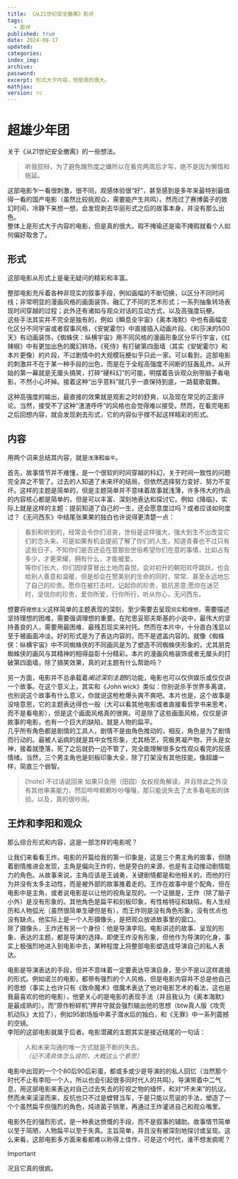 ```yaml
---
title: 《从21世纪安全撤离》影评
tags:
  - 影评
published: true
date: 2024-08-17
updated:
categories:
index_img:
archive:
password:
excerpt: 形式大于内容，但是真的很大。
mathjax:
version: rc
---
```


# 超雄少年团

关于《从21世纪安全撤离》的一些想法。

> 听我狡辩，为了避免蹭热度之嫌所以在看完两周后才写，绝不是因为懒惰和拖延。

这部电影乍一看很刺激，很不同，观感体验很“好”，甚至感到是多年来最特别最值得一看的国产电影（虽然比较挑观众，需要能产生共鸣）。然而过了赛博菌子的致幻时间，冷静下来想一想，会发现剥去华丽形式之后的故事本身，并没有那么出色。  
整体上是形式大于内容的电影，但是真的很大。瑕不掩瑜还是瑜不掩瑕就看个人如何偏好取舍了。

## 形式

这部电影从形式上是毫无疑问的精彩和丰富。

整部电影充斥着各种非现实的叙事手段，例如画幅的不断切换，以区分不同时间线；非常明显的漫画风格的画面装饰，融汇了不同的艺术形式；一系列抽象转场表现时间穿越的过程；此外还有诸如与观众对话的互动方式，以及高强度玩梗。  
这些手法其实并不完全是独有的，例如《瞬息全宇宙》《奥本海默》中也有画幅变化区分不同宇宙或者叙事风格，《安妮霍尔》中直接插入动画片段、《和莎沫的500天》有动画装饰，《蜘蛛侠：纵横宇宙》用不同风格的漫画形象区分平行宇宙，《红辣椒》中有更加出色的魔幻转场，《死侍》有打破第四面墙（其实《安妮霍尔》和本片更像）的片段，不过剧情中的大规模玩梗似乎只此一家。可以看到，这部电影的刺激并不在于某一种手段的出色，而是在于全程高强度不间断的狂轰乱炸。从开始的第一幕就是无厘头搞笑，打碎“硬科幻”的可能，明摆着告诉观众别带脑子看电影，不然小心坏掉。接着这种“出乎意料”就几乎一直保持到底，一路载歌载舞。

这种高强度的输出，最直接的效果就是观影之时的舒爽，以及现在常见的正面评论。当然，接受不了这种“渣渣呼呼”的风格也会觉得难以接受。然而，在看完电影之后回想内容，就会发现剥去形式，它的内容似乎撑不起这样精彩的形式。

## 内容

用两个词来总结其内容，就是`浅薄`和`扁平`。

首先，故事情节并不难懂，是一个很软的时间穿越的科幻，关于时间一致性的问题完全弃之不管了。过去的人知道了未来坏的结局，但依然选择努力变好、努力不变坏。这样的主题是简单的，但是主题简单并不意味着故事就浅薄，许多伟大的作品的内容核心都是简单的，但是可以丰富、深刻地表达和探讨它。例如《降临》，实际上就是这样的主题：提前知道了自己的一生，还会愿意度过吗？或者应该如何度过？《无问西东》中结尾张果果的独白也许说得更清楚一点：

> 看到和听到的，经常会令你们沮丧，世俗是这样强大，强大到生不出改变它们的念头来。可是如果有机会提前了解了你们的人生，知道青春也不过只有这些日子，不知你们是否还会在意那些世俗希望你们在意的事情，比如占有多少，才更荣耀，拥有什么，才能被爱。  
> 等你们长大，你们因绿芽冒出土地而喜悦，会对初升的朝阳欢呼跳跃，也会给别人善意和温暖，但是却会在赞美别的生命的同时，常常、甚至永远地忘了自己的珍贵。愿你在被打击时，记起你的珍贵，抵抗恶意;愿你在迷茫时，坚信你的珍贵，爱你所爱，行你所行，听从你心，无问西东。

想要将`理想主义`这样简单的主题表现的深刻，至少需要去呈现`现实`和`理想`，需要描述坚持理想的困难，需要强调理想的重要。在陀思妥耶夫斯基的小说中，最伟大的坚持善良的人，需要用最困难、最残忍现实来衬托。然而在本片中，十分直白浅显以至于被画面冲淡。好的形式是为了表达内容的，而不是遮盖内容的。就像《蜘蛛侠：纵横宇宙》中不同蜘蛛侠的不同画风是为了塑造不同蜘蛛侠形象的，尤其朋克蜘蛛侠的画风与其精神的相得益彰十分精彩。本片的漫画风格装饰或者无厘头的打破第四面墙，除了搞笑效果，真的对主题有什么帮助吗？

另一方面，电影并不总承载着*阐述深刻主题*的功能，电影也可以仅供娱乐或仅仅讲一个故事。在这个意义上，其实和《John wick》类似：你别说杀手世界多离谱，也别说这个故事有什么意义，你就说这枪枪爆头爽不爽吧。本片也是，这个故事是没啥意思，它的主题表达得也一般（大可以看其他电影或者直接看哲学书来思考，而不是看电影），但是这个画面风格真的很爽。可是除了这些画面风格，仅仅是讲故事的电影，也有一个巨大的缺陷，就是人物的扁平。  
几乎所有角色都是剧情的工具人，剧情不是由角色推动的，相反，角色是为了剧情而行动的。最被人诟病的就是其中女性形象，尤其杨艺，究极男凝产物，开头是女神，接着就堕落，死了之后就扔一边不管了，完全能理解很多女性观众看完的反感情绪。当然，三个男主角也是刻板印象大全，除了打架没有其他技能，像超雄一样，简直三个弱智。

> [!note] 不过话说回来
> 如果只会用（田园）女权视角解读，并且除此之外没有其他审美能力，然后哔哔赖赖吵吵嚷嚷，那只能说失去了太多看电影的体验。以及，真的很吵闹。

## 王炸和李阳和观众

那么综合形式和内容，这是一部怎样的电影呢？

让我们来看看王炸。电影的开篇给我的第一印象是，这是三个男主角的故事，但随着剧情推进会发现，主角是偏向王炸的，他是旁白的来源，也是有主动推动剧情能力的角色。从故事来说，主角应该是王诚勇，关键剧情都是和他相关的，而他的行为并没有太多主动性，而是被外部的故事推着走的。王炸在故事中是个配角，但在电影中是主角，或者说电影是以让他的视角呈现的。一个证据是，王炸（除了脑子小外）是没有形象的。其他角色是扁平和刻板印象，有性格特征和缺陷，有人生经历和人物弧光（虽然很简单生硬但是有），而王炸则是没有角色形象，没有优点也没有缺点。他实际上是一个人形摄像头，是把观众放进故事里的窗口。  
除了摄像头，王炸还有另一个身份：他是导演李阳。电影讲述的故事、呈现的形象、表达的主题，都是导演的选择。即使王炸没有形象，但他作为导演的化身，事实上极强烈地进入到电影中去，某种程度上将整部电影塑造成导演自己的私人表达。

电影是导演表达的手段，但并不意味着一定要表达导演自身，至少不是以这样直接的形式。例如诺兰的电影，都带有强烈的个人风格，但是电影内容并不总是他自己的思想（事实上也许只有《致命魔术》借魔术表达了他对电影艺术的看法，这也是我最喜欢的他的电影），他更关心的是电影的表现手法（并且我认为《奥本海默》是最成熟的）。而“原作粉碎机”押井守就会强烈输出他的思想（btw真人版《攻壳机动队》太拉了），例如95剧场版中素子潜水后的独白，和《无罪》中一系列震撼的空镜。  
李阳的这部电影就属于后者。电影潜藏的主题其实是接近结尾的一句话：

> 人和未来沟通的唯一方式就是不断的失去。  
> _（记不清具体怎么说的，大概这么个意思）_

电影中出现的一个个80后90后彩蛋，都或多或少是导演的的私人回忆（当然那个时代不止有李阳一个人，所以也会引起很多同时代人的共鸣）。导演带着中二气息，用这部电影来表达对自己过去失去的珍视之物的缅怀，和对“坏未来”的抗议。然而未来滚滚而来，反抗也只不过是螳臂当车，于是只能以荒诞的手法，塑造了一个个虽然扁平但强烈的角色，炖进菌子锅里，再通过王炸灌进自己和观众嘴里。

电影外在的强烈形式，是一种表达愤慨的手段，而不是叙事的辅助。故事情节简单以至于简陋，人物扁平以至于失真。主旨简单，并且没有被深刻地探讨或呈现。这么来看，这部电影多方面来看都难以称得上佳作，可是这个时代，谁不想发疯呢？

> [!important]
> 况且它真的很疯。
